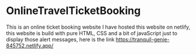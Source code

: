 # OnlineTravelTicketBooking
This is an online ticket booking website
I have hosted this website on netlify, this website is build with pure HTML, CSS and a bit of javaScript just to display those alert messages, here is the link
https://tranquil-genie-845752.netlify.app/
